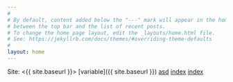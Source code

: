 ```yaml
---
#
# By default, content added below the "---" mark will appear in the home page
# between the top bar and the list of recent posts.
# To change the home page layout, edit the _layouts/home.html file.
# See: https://jekyllrb.com/docs/themes/#overriding-theme-defaults
#
layout: home
---
```


Site: <{{ site.baseurl }}>
[variable]({{ site.baseurl }})
[asd](/testing_minima_features)
[index](/index)
[index](./index)
